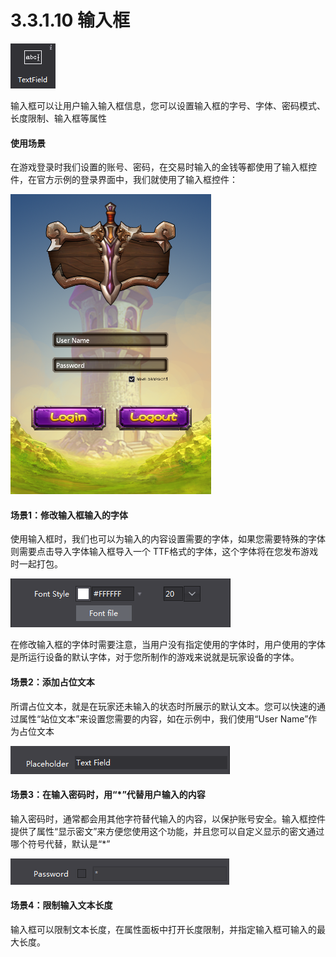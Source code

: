 # 3.3.1.10 输入框

 
![image](res/image094.png)

输入框可以让用户输入输入框信息，您可以设置输入框的字号、字体、密码模式、长度限制、输入框等属性
 

#### 使用场景
在游戏登录时我们设置的账号、密码，在交易时输入的金钱等都使用了输入框控件，在官方示例的登录界面中，我们就使用了输入框控件：
  
![image](res/image066.png)

#### 场景1：修改输入框输入的字体
使用输入框时，我们也可以为输入的内容设置需要的字体，如果您需要特殊的字体则需要点击导入字体输入框导入一个 TTF格式的字体，这个字体将在您发布游戏时一起打包。
 
![image](res/image095.png)

在修改输入框的字体时需要注意，当用户没有指定使用的字体时，用户使用的字体是所运行设备的默认字体，对于您所制作的游戏来说就是玩家设备的字体。

#### 场景2：添加占位文本
所谓占位文本，就是在玩家还未输入的状态时所展示的默认文本。您可以快速的通过属性“站位文本”来设置您需要的内容，如在示例中，我们使用“User Name”作为占位文本
 
![image](res/image096.png)

#### 场景3：在输入密码时，用“*”代替用户输入的内容
输入密码时，通常都会用其他字符替代输入的内容，以保护账号安全。输入框控件提供了属性“显示密文”来方便您使用这个功能，并且您可以自定义显示的密文通过哪个符号代替，默认是“*”
 
![image](res/image097.png)

#### 场景4：限制输入文本长度
输入框可以限制文本长度，在属性面板中打开长度限制，并指定输入框可输入的最大长度。






